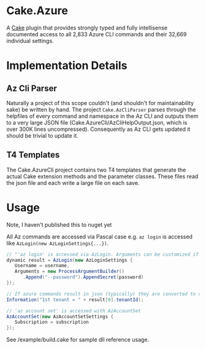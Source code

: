 # Cake.Azure
A [Cake](http://cakebuild.net) plugin that provides strongly typed and fully intellisense documented access
to all 2,833 Azure CLI commands and their 32,669 individual settings.

# Implementation Details

## Az Cli Parser

Naturally a project of this scope couldn't (and shouldn't for maintainability sake) be written by hand.  The project `Cake.AzCliParser` parses through the helpfiles of every command and namespace in the Az CLI and outputs them to a very large JSON file (Cake.AzureCli/AzCliHelpOutput.json, which is over 300K lines uncompressed).
Consequently as Az CLI gets updated it should be trivial to update it.

## T4 Templates

The Cake.AzureCli project contains two T4 templates that generate the actual Cake extension methods and the parameter classes.  These files read the json file and each write a large file on each save.

# Usage

Note, I haven't published this to nuget yet

All Az commands are accessed via Pascal case e.g. `az login` is accessed like `AzLogin(new AzLoginSettings{...})`. 

```csharp
// "'az login' is accessed via AzLogin. Arguments can be customized if necessary with as ProcessArgumentBuilder
dynamic result = AzLogin(new AzLoginSettings {
   Username = username,
   Arguments = new ProcessArgumentBuilder()
      .Append("--password").AppendSecret(password)
});

// If azure commands result in json (typically) they are converted to dynamic objects
Information("1st tenant = " + result[0].tenantId);

// 'az account set' is accessed with AzAccountSet
AzAccountSet(new AzAccountSetSettings {
   Subscription = subscription
});
```

See /example/build.cake for sample dll reference usage.


<!--
```csharp
#addin "nuget:?package=Microsoft.Rest.ClientRuntime&version=2.3.21"
#addin "nuget:?package=Microsoft.Rest.ClientRuntime.Azure.Authentication&version=2.4.0"
#addin "nuget:?package=Microsoft.IdentityModel.Clients.ActiveDirectory&version=4.3.0"
#addin "nuget:?package=Microsoft.Azure.Management.ResourceManager&version=2.4.5-preview&prerelease"
#addin "nuget:?package=Microsoft.Rest.ClientRuntime.Azure&version=3.3.19"
#addin "nuget:?package=Cake.Azure&version=0.4.0"
```
-->

<!-- 
## Aliases

Please visit the Cake Documentation for a list of available aliases:

[http://cakebuild.net/dsl/azure/](http://cakebuild.net/dsl/azure) 
-->

